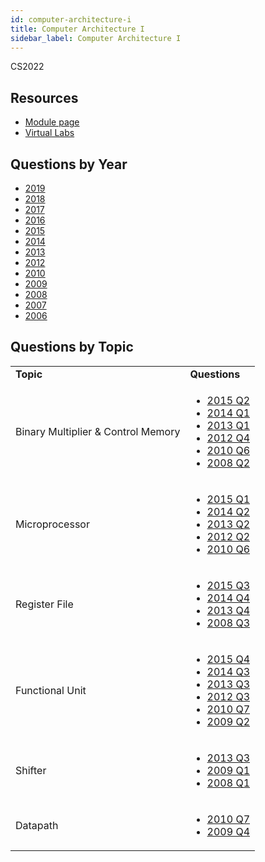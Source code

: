 ```yaml
---
id: computer-architecture-i
title: Computer Architecture I
sidebar_label: Computer Architecture I
---
```

CS2022

## Resources

-   [Module page](https://www.scss.tcd.ie/Michael.Manzke/index.php/mm-teaching/undergraduate/cs2022)
-   [Virtual Labs](https://www.scss.tcd.ie/SCSS_VirtualLabs/)

## Questions by Year

-   [2019](https://www.tcd.ie/academicregistry/exams/assets/local/past-papers2019/Semester%202%20Papers/CS/CS2022-1.PDF)
-   [2018](https://www.tcd.ie/academicregistry/exams/assets/local/past-papers2018/CS/CS2022-1.PDF)
-   [2017](https://www.tcd.ie/academicregistry/exams/assets/local/past-papers2017/CS/CS2022-1.PDF)
-   [2016](https://www.tcd.ie/academicregistry/exams/assets/local/past-papers2016/CS/CS2022-1.PDF)
-   [2015](https://www.tcd.ie/academicregistry/exams/assets/local/past-papers2015/CS/CS2022-1.PDF)
-   [2014](https://www.tcd.ie/academicregistry/exams/assets/local/past-papers2014/CS/CS20221.pdf)
-   [2013](https://www.tcd.ie/academicregistry/exams/assets/local/past-papers2013/CS/CS20221.pdf)
-   [2012](https://www.tcd.ie/Local/Exam_Papers/2012/XC/XCS20221.pdf)
-   [2010](https://www.tcd.ie/Local/Exam_Papers/2010/XC/XCS20211.pdf)
-   [2009](https://www.tcd.ie/Local/Exam_Papers/2009/XC/XCS2BA41.pdf)
-   [2008](https://www.tcd.ie/Local/Exam_Papers/2008/XC/XCS2BA41.pdf)
-   [2007](https://www.tcd.ie/Local/Exam_Papers/2007/XC/XCS2BA41.pdf)
-   [2006](https://www.tcd.ie/Local/Exam_Papers/2006/XC/XCS2BA41.pdf)

## Questions by Topic

<table className="examQuestions" width="700px">
    <tbody><tr>
        <td><strong>Topic</strong></td>
        <td><strong>Questions</strong></td>
    </tr>
    <tr>
        <td>Binary Multiplier & Control Memory</td>
        <td>
            <ul className="questions">
                <li><a href="https://www.tcd.ie/academicregistry/exams/assets/local/past-papers2015/CS/CS2022-1.PDF#page=3">2015 Q2</a></li>
                <li><a href="https://www.tcd.ie/academicregistry/exams/assets/local/past-papers2014/CS/CS20221.pdf#page=2">2014 Q1</a></li>
                <li><a href="https://www.tcd.ie/academicregistry/exams/assets/local/past-papers2013/CS/CS20221.pdf#page=2">2013 Q1</a></li>
                <li><a href="https://www.tcd.ie/Local/Exam_Papers/2012/XC/XCS20221.pdf#page=5">2012 Q4</a></li>
                <li><a href="https://www.tcd.ie/Local/Exam_Papers/2010/XC/XCS20211.pdf#page=8">2010 Q6</a></li>
                <li><a href="https://www.tcd.ie/Local/Exam_Papers/2008/XC/XCS2BA41.pdf#page=3">2008 Q2</a></li>
            </ul>
        </td>
    </tr>
    <tr>
        <td>Microprocessor</td>
        <td>
            <ul className="questions">
                <li><a href="https://www.tcd.ie/academicregistry/exams/assets/local/past-papers2015/CS/CS2022-1.PDF#page=2">2015 Q1</a></li>
                <li><a href="https://www.tcd.ie/academicregistry/exams/assets/local/past-papers2014/CS/CS20221.pdf#page=4">2014 Q2</a></li>
                <li><a href="https://www.tcd.ie/academicregistry/exams/assets/local/past-papers2013/CS/CS20221.pdf#page=4">2013 Q2</a></li>
                <li><a href="https://www.tcd.ie/Local/Exam_Papers/2012/XC/XCS20221.pdf#page=3">2012 Q2</a></li>
                <li><a href="https://www.tcd.ie/Local/Exam_Papers/2010/XC/XCS20211.pdf#page=8">2010 Q6</a></li>
            </ul>
        </td>
    </tr>
    <tr>
        <td>Register File</td>
        <td>
            <ul className="questions">
                <li><a href="https://www.tcd.ie/academicregistry/exams/assets/local/past-papers2015/CS/CS2022-1.PDF#page=4">2015 Q3</a></li>
                <li><a href="https://www.tcd.ie/academicregistry/exams/assets/local/past-papers2014/CS/CS20221.pdf#page=6">2014 Q4</a></li>
                <li><a href="https://www.tcd.ie/academicregistry/exams/assets/local/past-papers2013/CS/CS20221.pdf#page=6">2013 Q4</a></li>
                <li><a href="https://www.tcd.ie/Local/Exam_Papers/2008/XC/XCS2BA41.pdf#page=6">2008 Q3</a></li>
            </ul>
        </td>
    </tr>
    <tr>
        <td>Functional Unit</td>
        <td>
            <ul className="questions">
                <li><a href="https://www.tcd.ie/academicregistry/exams/assets/local/past-papers2015/CS/CS2022-1.PDF#page=6">2015 Q4</a></li>
                <li><a href="https://www.tcd.ie/academicregistry/exams/assets/local/past-papers2014/CS/CS20221.pdf#page=5">2014 Q3</a></li>
                <li><a href="https://www.tcd.ie/academicregistry/exams/assets/local/past-papers2013/CS/CS20221.pdf#page=5">2013 Q3</a></li>
                <li><a href="https://www.tcd.ie/Local/Exam_Papers/2012/XC/XCS20221.pdf#page=4">2012 Q3</a></li>
                <li><a href="https://www.tcd.ie/Local/Exam_Papers/2010/XC/XCS20211.pdf#page=9">2010 Q7</a></li>
                <li><a href="https://www.tcd.ie/Local/Exam_Papers/2009/XC/XCS2BA41.pdf#page=2&zoom=0,0,500">2009 Q2</a></li>
            </ul>
        </td>
    </tr>
    <tr>
        <td>Shifter</td>
        <td>
            <ul className="questions">
                <li><a href="https://www.tcd.ie/academicregistry/exams/assets/local/past-papers2013/CS/CS20221.pdf#page=5">2013 Q3</a></li>
                <li><a href="https://www.tcd.ie/Local/Exam_Papers/2009/XC/XCS2BA41.pdf#page=2">2009 Q1</a></li>
                <li><a href="https://www.tcd.ie/Local/Exam_Papers/2008/XC/XCS2BA41.pdf#page=2">2008 Q1</a></li>
            </ul>
        </td>
    </tr>
    <tr>
        <td>Datapath</td>
        <td>
            <ul className="questions">
                <li><a href="https://www.tcd.ie/Local/Exam_Papers/2010/XC/XCS20211.pdf#page=9">2010 Q7</a></li>
                <li><a href="https://www.tcd.ie/Local/Exam_Papers/2009/XC/XCS2BA41.pdf#page=3">2009 Q4</a></li>
            </ul>
        </td>
    </tr>
</tbody></table>
